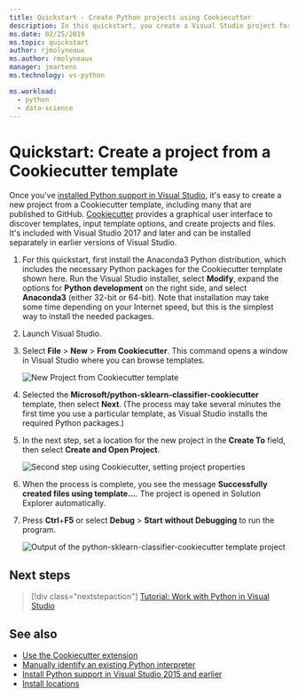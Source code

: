 ```yaml
---
title: Quickstart - Create Python projects using Cookiecutter
description: In this quickstart, you create a Visual Studio project for Python using a Cookiecutter template.
ms.date: 02/25/2019
ms.topic: quickstart
author: rjmolyneaux
ms.author: rmolyneaux
manager: jmartens
ms.technology: vs-python

ms.workload:
  - python
  - data-science
---
```


# Quickstart: Create a project from a Cookiecutter template

Once you've [installed Python support in Visual Studio](installing-python-support-in-visual-studio.md), it's easy to create a new project from a Cookiecutter template, including many that are published to GitHub. [Cookiecutter](https://cookiecutter.readthedocs.io/en/latest/) provides a graphical user interface to discover templates, input template options, and create projects and files. It's included with Visual Studio 2017 and later and can be installed separately in earlier versions of Visual Studio.

1. For this quickstart, first install the Anaconda3 Python distribution, which includes the necessary Python packages for the Cookiecutter template shown here. Run the Visual Studio installer, select **Modify**, expand the options for **Python development** on the right side, and select **Anaconda3** (either 32-bit or 64-bit). Note that installation may take some time depending on your Internet speed, but this is the simplest way to install the needed packages.

1. Launch Visual Studio.

1. Select **File** > **New** > **From Cookiecutter**. This command opens a window in Visual Studio where you can browse templates.

    ![New Project from Cookiecutter template](media/projects-from-cookiecutter1.png)

1. Selected the **Microsoft/python-sklearn-classifier-cookiecutter** template, then select **Next**. (The process may take several minutes the first time you use a particular template, as Visual Studio installs the required Python packages.)

1. In the next step, set a location for the new project in the **Create To** field, then select **Create and Open Project**.

    ![Second step using Cookiecutter, setting project properties](media/projects-from-cookiecutter2.png)

1. When the process is complete, you see the message **Successfully created files using template...**. The project is opened in Solution Explorer automatically.

1. Press **Ctrl**+**F5** or select **Debug** > **Start without Debugging** to run the program.

    ![Output of the python-sklearn-classifier-cookiecutter template project](media/projects-from-cookiecutter4.png)

## Next steps

> [!div class="nextstepaction"]
> [Tutorial: Work with Python in Visual Studio](tutorial-working-with-python-in-visual-studio-step-01-create-project.md)

## See also

- [Use the Cookiecutter extension](using-python-cookiecutter-templates.md)
- [Manually identify an existing Python interpreter](managing-python-environments-in-visual-studio.md#manually-identify-an-existing-environment)
- [Install Python support in Visual Studio 2015 and earlier](installing-python-support-in-visual-studio.md)
- [Install locations](installing-python-support-in-visual-studio.md#install-locations)
